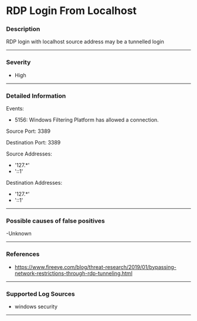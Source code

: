 # RDP Login From Localhost
### Description

RDP login with localhost source address may be a tunnelled login

-------------------
### Severity

- High

-------------------

### Detailed Information

Events:
  - 5156: Windows Filtering Platform has allowed a connection.

Source Port: 3389

Destination Port: 3389

Source Addresses:
  - '127.*'
  - '::1'

Destination Addresses:
  - '127.*'
  - '::1'
  
-------------------

### Possible causes of false positives

-Unknown

-------------------
### References

- https://www.fireeye.com/blog/threat-research/2019/01/bypassing-network-restrictions-through-rdp-tunneling.html

-------------------
### Supported Log Sources

- windows security

-------------------
